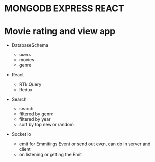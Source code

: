 # MONGODB EXPRESS REACT
# Movie rating and view app

- DatabaseSchema
   - users
   - movies
   - genre
- React 
   - RTk Query
   - Redux

- Search 
  - search
  - filtered by genre
  - filtered by year
  - sort by top new or random

- Socket io
  - emit for Emmitings Event or send out even, can do in server and client
  - on listening or getting the Emit